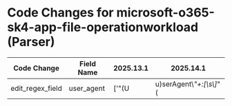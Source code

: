 # Code Changes for microsoft-o365-sk4-app-file-operationworkload (Parser)

| Code Change | Field Name | 2025.13.1 | 2025.14.1 |
|-------------|------------|-----------|------------|
| edit_regex_field | user_agent | ['"(U|u)serAgent\\*"+:[\s\\]*"(|({user_agent}[\s\S]*?))\\*",', '"+Value"+:\s*"+({user_agent}[^"]+)"+,\s*"+Name"+:[\s\\]*"+UserAgent"+\},', '"ClientInfoString":\s*"({user_agent}[^"]+)",', '"Client\\*"+:[\s\\]*"+({user_agent}[^"]*)', '"ExtendedProperties"[^]]*?UserAgent"+,\s*"+Value"+:\s*"+({user_agent}[^"]+)', '"User-Agent\\*"+:[\s\\]*"(|({user_agent}[^=]*?))\\*"', '\{"+Name"+:[\s\\]*"+UserAgent"+,"+Value"+:"+({user_agent}[^"]+)"+\}'] | ['"(U|u)serAgent\\*"+:[\s\\]*"(|({user_agent}[\s\S]*?))\\*",', '"+Value"+:\s*"+({user_agent}[^"]+)"+,\s*"+Name"+:[\s\\]*"+UserAgent"+\},', '"ActorInfoString":\s*"({user_agent}[^"]+)",', '"ClientInfoString":\s*"({user_agent}[^"]+)",', '"Client\\*"+:[\s\\]*"+({user_agent}[^"]*)', '"ExtendedProperties"[^]]*?UserAgent"+,\s*"+Value"+:\s*"+({user_agent}[^"]+)', '"User-Agent\\*"+:[\s\\]*"(|({user_agent}[^=]*?))\\*"', '\{"+Name"+:[\s\\]*"+UserAgent"+,"+Value"+:"+({user_agent}[^"]+)"+\}'] |